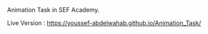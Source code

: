 Animation Task in SEF Academy.

Live Version : https://youssef-abdelwahab.github.io/Animation_Task/
